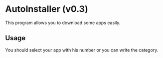 # AutoInstaller (v0.3)

This program allows you to download some apps easily.

## Usage
You should select your app with his number or you can write the category.

